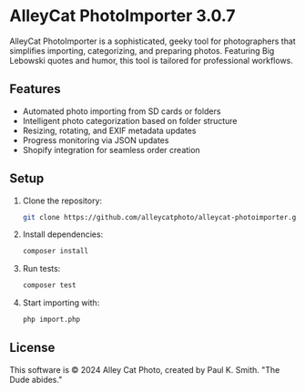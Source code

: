 # AlleyCat PhotoImporter 3.0.7

AlleyCat PhotoImporter is a sophisticated, geeky tool for photographers that simplifies importing, categorizing, and preparing photos. Featuring Big Lebowski quotes and humor, this tool is tailored for professional workflows.

## Features
- Automated photo importing from SD cards or folders
- Intelligent photo categorization based on folder structure
- Resizing, rotating, and EXIF metadata updates
- Progress monitoring via JSON updates
- Shopify integration for seamless order creation

## Setup

1. Clone the repository:
   ```bash
   git clone https://github.com/alleycatphoto/alleycat-photoimporter.git
   ```

2. Install dependencies:
   ```bash
   composer install
   ```

3. Run tests:
   ```bash
   composer test
   ```

4. Start importing with:
   ```bash
   php import.php
   ```

## License
This software is © 2024 Alley Cat Photo, created by Paul K. Smith. "The Dude abides."
